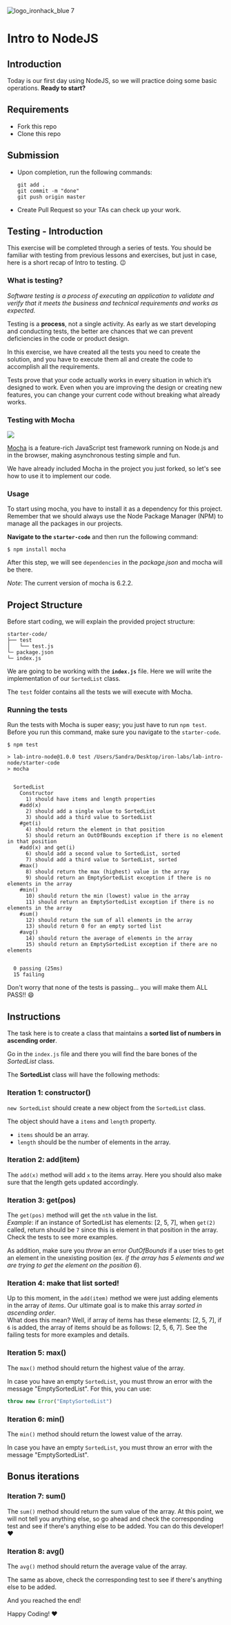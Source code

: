 ![logo_ironhack_blue 7](https://user-images.githubusercontent.com/23629340/40541063-a07a0a8a-601a-11e8-91b5-2f13e4e6b441.png)

# Intro to NodeJS

## Introduction

Today is our first day using NodeJS, so we will practice doing some basic operations. **Ready to start?**

## Requirements

- Fork this repo
- Clone this repo

## Submission

- Upon completion, run the following commands:

  ```
  git add .
  git commit -m "done"
  git push origin master
  ```

- Create Pull Request so your TAs can check up your work.


## Testing - Introduction

This exercise will be completed through a series of tests. You should be familiar with testing from previous lessons and exercises, but just in case, here is a short recap of Intro to testing. :wink:

### What is testing?

*Software testing is a process of executing an application to validate and verify that it meets the business and technical requirements and works as expected.*

Testing is a **process**, not a single activity. As early as we start developing and conducting tests, the better are chances that we can prevent deficiencies in the code or product design.

In this exercise, we have created all the tests you need to create the solution, and you have to execute them all and create the code to accomplish all the requirements.

Tests prove that your code actually works in every situation in which it’s designed to work. Even when you are improving the design or creating new features, you can change your current code without breaking what already works.

### Testing with Mocha

![](https://s3-eu-west-1.amazonaws.com/ih-materials/uploads/upload_99e6ffece1023c0fe141512493fc6ad2.png)

[Mocha](https://mochajs.org/) is a feature-rich JavaScript test framework running on Node.js and in the browser, making asynchronous testing simple and fun.

<!-- Mocha tests run serially, allowing for flexible and accurate reporting, while mapping uncaught exceptions to the correct test cases. -->

We have already included Mocha in the project you just forked, so let's see how to use it to implement our code.

### Usage

To start using mocha, you have to install it as a dependency for this project. Remember that we should always use the Node Package Manager (NPM) to manage all the packages in our projects.

__Navigate to the `starter-code`__ and then run the following command:

```
$ npm install mocha
```
After this step, we will see `dependencies` in the _package.json_ and mocha will be there.

_Note_: The current version of mocha is 6.2.2.

## Project Structure

Before start coding, we will explain the provided project structure:

```
starter-code/
├── test
│   └── test.js
└─ package.json
└─ index.js
```

We are going to be working with the **`index.js`** file. Here we will write the implementation of our `SortedList` class.

The `test` folder contains all the tests we will execute with Mocha.

### Running the tests

Run the tests with Mocha is super easy; you just have to run `npm test`. Before you run this command, make sure you navigate to the `starter-code`.

```
$ npm test                                                                                 

> lab-intro-node@1.0.0 test /Users/Sandra/Desktop/iron-labs/lab-intro-node/starter-code
> mocha


  SortedList
    Constructor
      1) should have items and length properties
    #add(x)
      2) should add a single value to SortedList
      3) should add a third value to SortedList
    #get(i)
      4) should return the element in that position
      5) should return an OutOfBounds exception if there is no element in that position
    #add(x) and get(i)
      6) should add a second value to SortedList, sorted
      7) should add a third value to SortedList, sorted
    #max()
      8) should return the max (highest) value in the array
      9) should return an EmptySortedList exception if there is no elements in the array
    #min()
      10) should return the min (lowest) value in the array
      11) should return an EmptySortedList exception if there is no elements in the array
    #sum()
      12) should return the sum of all elements in the array
      13) should return 0 for an empty sorted list
    #avg()
      14) should return the average of elements in the array
      15) should return an EmptySortedList exception if there are no elements


  0 passing (25ms)
  15 failing
```
Don't worry that none of the tests is passing... you will make them ALL PASS!! :smile:

## Instructions

The task here is to create a class that maintains a __sorted list of numbers in ascending order__.

Go in the `index.js` file and there you will find the bare bones of the _SortedList_ class.

The __SortedList__ class will have the following methods:

### Iteration 1: constructor()

`new SortedList` should create a new object from the `SortedList` class.

The object should have a `items` and `length` property.

- `items` should be an array.
- `length` should be the number of elements in the array.

### Iteration 2: add(item)

The `add(x)` method will add `x` to the items array. Here you should also make sure that the length gets updated accordingly.

### Iteration 3: get(pos)

The `get(pos)` method will get the `nth` value in the list. <br>
_Example_: if an instance of SortedList has elements: [2, 5, 7], when `get(2)` called, return should be `7` since this is element in that position in the array. Check the tests to see more examples.

As addition, make sure you *throw* an error *OutOfBounds* if a user tries to get an element in the unexisting position (ex. *if the array has 5 elements and we are trying to get the element on the position 6*).

### Iteration 4: make that list sorted!
Up to this moment, in the `add(item)` method we were just adding elements in the array of _items_. Our ultimate goal is to make this array _sorted in ascending order_. <br>
What does this mean? Well, if array of items has these elements: [2, 5, 7], if `6` is added, the array of items should be as follows: [2, 5, 6, 7]. See the failing tests for more examples and details.

### Iteration 5: max()

The `max()` method should return the highest value of the array.

In case you have an empty `SortedList`, you must throw an error with the message "EmptySortedList". For this, you can use:

```js
throw new Error("EmptySortedList")
```

### Iteration 6: min()

The `min()` method should return the lowest value of the array.

In case you have an empty `SortedList`, you must throw an error with the message "EmptySortedList".

## Bonus iterations

### Iteration 7: sum()

The `sum()` method should return the sum value of the array. At this point, we will not tell you anything else, so go ahead and check the corresponding test and see if there's anything else to be added. You can do this developer! :heart:

### Iteration 8: avg()

The `avg()` method should return the average value of the array.

The same as above, check the corresponding test to see if there's anything else to be added.

And you reached the end!

Happy Coding! :heart:
